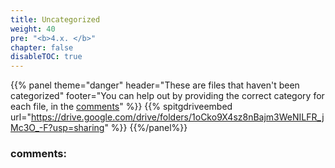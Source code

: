 ```yaml
---
title: Uncategorized
weight: 40
pre: "<b>4.x. </b>"
chapter: false
disableTOC: true
---
```


<style>iframe {min-height: 300px;}</style>

{{% panel 
theme="danger" 
header="These are files that haven't been categorized"
footer="You can help out by providing the correct category for each file, in the [comments](#comments)"
%}} 
{{% spitgdriveembed url="https://drive.google.com/drive/folders/1oCko9X4sz8nBajm3WeNILFR_jMc3O_-F?usp=sharing" %}}
{{%/panel%}}

### comments: